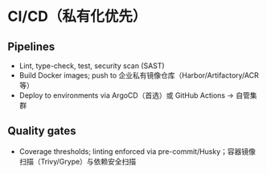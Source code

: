 # CI/CD（私有化优先）

## Pipelines

- Lint, type-check, test, security scan (SAST)
- Build Docker images; push to 企业私有镜像仓库（Harbor/Artifactory/ACR 等）
- Deploy to environments via ArgoCD（首选）或 GitHub Actions → 自管集群

## Quality gates

- Coverage thresholds; linting enforced via pre-commit/Husky；容器镜像扫描（Trivy/Grype）与依赖安全扫描
